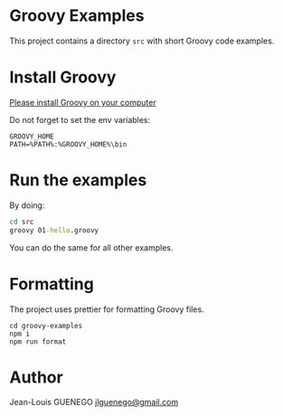 # Groovy Examples

This project contains a directory `src` with short Groovy code examples.

# Install Groovy

[Please install Groovy on your computer](https://groovy-lang.org/documentation.html)

Do not forget to set the env variables:

```
GROOVY_HOME
PATH=%PATH%:%GROOVY_HOME%\bin
```

# Run the examples

By doing:

```cmd
cd src
groovy 01-hello.groovy
```

You can do the same for all other examples.

# Formatting

The project uses prettier for formatting Groovy files.

```
cd groovy-examples
npm i
npm run format
```

# Author

Jean-Louis GUENEGO <jlguenego@gmail.com>
